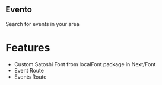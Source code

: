 ## Evento

Search for events in your area

# Features

- Custom Satoshi Font from localFont package in Next/Font
- Event Route
- Events Route
